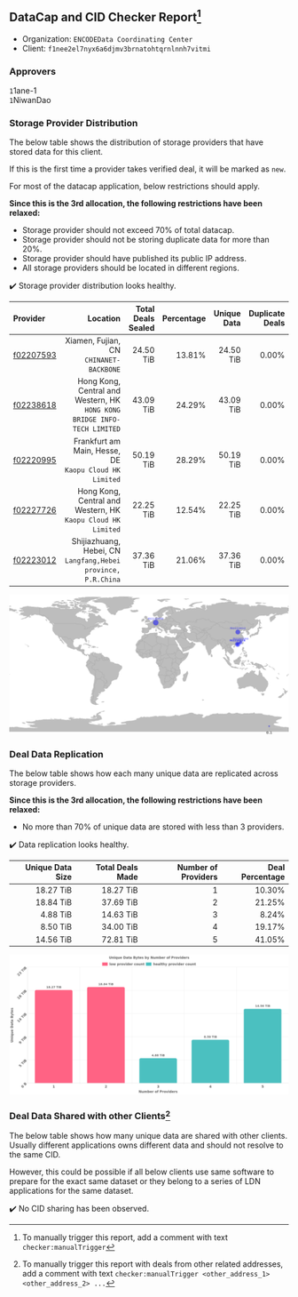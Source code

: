 ## DataCap and CID Checker Report[^1]
 - Organization: `ENCODEData Coordinating Center`
 - Client: `f1nee2el7nyx6a6djmv3brnatohtqrnlnnh7vitmi`
### Approvers
`1`1ane-1<br/>`1`NiwanDao

### Storage Provider Distribution
The below table shows the distribution of storage providers that have stored data for this client.

If this is the first time a provider takes verified deal, it will be marked as `new`.

For most of the datacap application, below restrictions should apply.

**Since this is the 3rd allocation, the following restrictions have been relaxed:**
 - Storage provider should not exceed 70% of total datacap.
 - Storage provider should not be storing duplicate data for more than 20%.
 - Storage provider should have published its public IP address.
 - All storage providers should be located in different regions.

✔️ Storage provider distribution looks healthy.

| Provider                                              |                                                                    Location | Total Deals Sealed | Percentage | Unique Data | Duplicate Deals |
| :---------------------------------------------------- | --------------------------------------------------------------------------: | -----------------: | ---------: | ----------: | --------------: |
| [f02207593](https://filfox.info/en/address/f02207593) |                                  Xiamen, Fujian, CN<br/>`CHINANET-BACKBONE` |          24.50 TiB |     13.81% |   24.50 TiB |           0.00% |
| [f02238618](https://filfox.info/en/address/f02238618) | Hong Kong, Central and Western, HK<br/>`HONG KONG BRIDGE INFO-TECH LIMITED` |          43.09 TiB |     24.29% |   43.09 TiB |           0.00% |
| [f02220995](https://filfox.info/en/address/f02220995) |                   Frankfurt am Main, Hesse, DE<br/>`Kaopu Cloud HK Limited` |          50.19 TiB |     28.29% |   50.19 TiB |           0.00% |
| [f02227726](https://filfox.info/en/address/f02227726) |             Hong Kong, Central and Western, HK<br/>`Kaopu Cloud HK Limited` |          22.25 TiB |     12.54% |   22.25 TiB |           0.00% |
| [f02223012](https://filfox.info/en/address/f02223012) |            Shijiazhuang, Hebei, CN<br/>`Langfang,Hebei province, P.R.China` |          37.36 TiB |     21.06% |   37.36 TiB |           0.00% |

<img src="https://raw.githubusercontent.com/data-preservation-programs/filplus-checker-assets/main/filecoin-project/filecoin-plus-large-datasets/issues/2113/1692608185408.png"/>

### Deal Data Replication
The below table shows how each many unique data are replicated across storage providers.


**Since this is the 3rd allocation, the following restrictions have been relaxed:**
- No more than 70% of unique data are stored with less than 3 providers.

✔️ Data replication looks healthy.

| Unique Data Size | Total Deals Made | Number of Providers | Deal Percentage |
| ---------------: | ---------------: | ------------------: | --------------: |
|        18.27 TiB |        18.27 TiB |                   1 |          10.30% |
|        18.84 TiB |        37.69 TiB |                   2 |          21.25% |
|         4.88 TiB |        14.63 TiB |                   3 |           8.24% |
|         8.50 TiB |        34.00 TiB |                   4 |          19.17% |
|        14.56 TiB |        72.81 TiB |                   5 |          41.05% |

<img src="https://raw.githubusercontent.com/data-preservation-programs/filplus-checker-assets/main/filecoin-project/filecoin-plus-large-datasets/issues/2113/1692608186047.png"/>

### Deal Data Shared with other Clients[^3]
The below table shows how many unique data are shared with other clients.
Usually different applications owns different data and should not resolve to the same CID.

However, this could be possible if all below clients use same software to prepare for the exact same dataset or they belong to a series of LDN applications for the same dataset.

✔️ No CID sharing has been observed.

[^1]: To manually trigger this report, add a comment with text `checker:manualTrigger`

[^2]: Deals from those addresses are combined into this report as they are specified with `checker:manualTrigger`

[^3]: To manually trigger this report with deals from other related addresses, add a comment with text `checker:manualTrigger <other_address_1> <other_address_2> ...`

